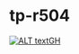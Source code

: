 # tp-r504

[![ALT textGH](https://github.com/perzorem/tp-r504/actions/workflows/pytest.yml/badge.svg)](https://github.com/perzorem/tp-r504/actions)

